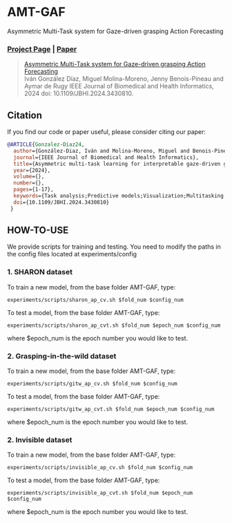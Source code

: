 # AMT-GAF
Asymmetric Multi-Task system for Gaze-driven grasping Action Forecasting
### [Project Page](https://companion-cm.webs.tsc.uc3m.es/) | [Paper](https://ieeexplore.ieee.org/abstract/document/10602750)

> [Asymmetric Multi-Task system for Gaze-driven grasping Action Forecasting](https://ieeexplore.ieee.org/abstract/document/10602750)  
> Iván González Díaz, Miguel Molina-Moreno, Jenny Benois-Pineau and Aymar de Rugy
> IEEE Journal of Biomedical and Health Informatics, 2024 
> doi: 10.1109/JBHI.2024.3430810.

## Citation
If you find our code or paper useful, please consider citing our paper:
```BibTeX
@ARTICLE{Gonzalez-Diaz24,
  author={González-Diaz, Iván and Molina-Moreno, Miguel and Benois-Pineau, Jenny and de Rugy, Aymar},
  journal={IEEE Journal of Biomedical and Health Informatics}, 
  title={Asymmetric multi-task learning for interpretable gaze-driven grasping action forecasting}, 
  year={2024},
  volume={},
  number={},
  pages={1-17},
  keywords={Task analysis;Predictive models;Visualization;Multitasking;Grasping;Forecasting;Hidden Markov models;Grasping action forecasting;multi-task learning;interpretable attention prediction;constrained loss},
  doi={10.1109/JBHI.2024.3430810}
 }
```

## HOW-TO-USE
We provide scripts for training and testing. You need to modify the paths in the config files located at experiments/config

### 1. SHARON dataset

To train a new model, from the base folder AMT-GAF, type:

``` 
experiments/scripts/sharon_ap_cv.sh $fold_num $config_num
```

To test a model, from the base folder AMT-GAF, type:

``` 
experiments/scripts/sharon_ap_cvt.sh $fold_num $epoch_num $config_num
```

where $epoch_num is the epoch number you would like to test.

### 2. Grasping-in-the-wild dataset

To train a new model, from the base folder AMT-GAF, type:

``` 
experiments/scripts/gitw_ap_cv.sh $fold_num $config_num
```
To test a model, from the base folder AMT-GAF, type:

``` 
experiments/scripts/gitw_ap_cvt.sh $fold_num $epoch_num $config_num
```

where $epoch_num is the epoch number you would like to test.

### 2. Invisible dataset

To train a new model, from the base folder AMT-GAF, type:

``` 
experiments/scripts/invisible_ap_cv.sh $fold_num $config_num
```
To test a model, from the base folder AMT-GAF, type:

``` 
experiments/scripts/invisible_ap_cvt.sh $fold_num $epoch_num $config_num
```

where $epoch_num is the epoch number you would like to test.
